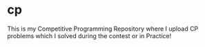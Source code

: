 # cp

This is my Competitive Programming Repository where I upload CP problems which I solved during the contest or in Practice!
